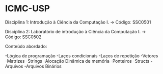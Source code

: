 # ICMC-USP
Disciplina 1: Introdução à Ciência da Computação I. -> Código: SSC0501

Disciplina 2: Laboratório de introdução à Ciência da Computação I. -> Código: SSC0502
 
Conteúdo abordado:

-Lógica de programação
-Laços condicionais
-Laços de repetição
-Vetores
-Matrizes
-Strings
-Alocação Dinâmica de memória
-Ponteiros
-Structs
-Arquivos
-Arquivos Binários
